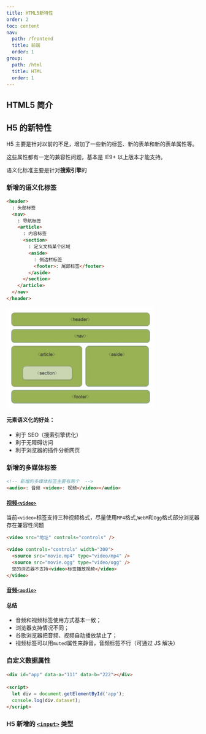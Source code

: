```yaml
---
title: HTML5新特性
order: 2
toc: content
nav:
  path: /frontend
  title: 前端
  order: 1
group:
  path: /html
  title: HTML
  order: 1
---
```


## HTML5 简介

## H5 的新特性

H5 主要是针对以前的不足，增加了一些新的标签、新的表单和新的表单属性等。

这些属性都有一定的兼容性问题，基本是 IE9+ 以上版本才能支持。

<Alert>语义化标准主要是针对**搜索引擎**的</Alert>

### 新增的语义化标签

```html
<header>
  : 头部标签
  <nav>
    : 导航标签
    <article>
      : 内容标签
      <section>
        : 定义文档某个区域
        <aside>
          : 侧边栏标签
          <footer>: 尾部标签</footer>
        </aside>
      </section>
    </article>
  </nav>
</header>
```

<img src="./assets/H5语义化标签.png" />

#### 元素语义化的好处：

- 利于 SEO（搜索引擎优化）
- 利于无障碍访问
- 利于浏览器的插件分析网页

### 新增的多媒体标签

```html
<!-- 新增的多媒体标签主要有两个  -->
<audio>: 音频 <video>: 视频</video></audio>
```

#### [视频`<video>`](https://developer.mozilla.org/zh-CN/docs/Web/HTML/Element/video)

<!-- <Alert> </Alert> -->

当前`<video>`标签支持三种视频格式，尽量使用`MP4`格式,`WebM`和`Ogg`格式部分浏览器存在兼容性问题

```html
<video src="地址" controls="controls" />
```

```html
<video controls="controls" width="300">
  <source src="movie.mp4" type="video/mp4" />
  <source src="movie.ogg" type="video/ogg" />
  您的浏览器不支持<video>标签播放视频</video>
</video>
```

#### [音频`<audio>`](https://developer.mozilla.org/zh-CN/docs/Web/HTML/Element/audio)

#### 总结

- 音频和视频标签使用方式基本一致；
- 浏览器支持情况不同；
- 谷歌浏览器把音频、视频自动播放禁止了；
- 视频标签可以用`muted`属性来静音，音频标签不行（可通过 JS 解决）

### 自定义数据属性

```html
<div id="app" data-a="111" data-b="222"></div>

<script>
  let div = document.getElementById('app');
  console.log(div.dataset);
</script>
```

### H5 新增的 [`<input>`](https://developer.mozilla.org/zh-CN/docs/Web/HTML/Element/input#input_types) 类型

<code src="@/components/frontend/TypeOfInput/index.tsx" compact="true" desc=""></code>
